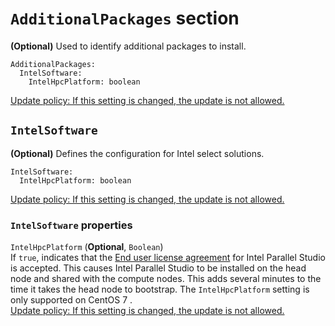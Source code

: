 # `AdditionalPackages` section<a name="AdditionalPackages-v3"></a>

**\(Optional\)** Used to identify additional packages to install\.

```
AdditionalPackages:
  IntelSoftware:
    IntelHpcPlatform: boolean
```

[Update policy: If this setting is changed, the update is not allowed.](using-pcluster-update-cluster-v3.md#update-policy-fail-v3)

## `IntelSoftware`<a name="AdditionalPackages-v3-IntelSoftware"></a>

**\(Optional\)** Defines the configuration for Intel select solutions\.

```
IntelSoftware:
  IntelHpcPlatform: boolean
```

[Update policy: If this setting is changed, the update is not allowed.](using-pcluster-update-cluster-v3.md#update-policy-fail-v3)

### `IntelSoftware` properties<a name="AdditionalPackages-v3-IntelSoftware.properties"></a>

`IntelHpcPlatform` \(**Optional**, `Boolean`\)  
If `true`, indicates that the [End user license agreement](https://software.intel.com/en-us/articles/end-user-license-agreement) for Intel Parallel Studio is accepted\. This causes Intel Parallel Studio to be installed on the head node and shared with the compute nodes\. This adds several minutes to the time it takes the head node to bootstrap\. The `IntelHpcPlatform` setting is only supported on CentOS 7 \.  
[Update policy: If this setting is changed, the update is not allowed.](using-pcluster-update-cluster-v3.md#update-policy-fail-v3)